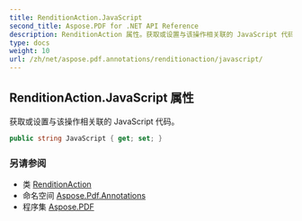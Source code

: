 ```yaml
---
title: RenditionAction.JavaScript
second_title: Aspose.PDF for .NET API Reference
description: RenditionAction 属性。获取或设置与该操作相关联的 JavaScript 代码
type: docs
weight: 10
url: /zh/net/aspose.pdf.annotations/renditionaction/javascript/
---
```

## RenditionAction.JavaScript 属性

获取或设置与该操作相关联的 JavaScript 代码。

```csharp
public string JavaScript { get; set; }
```

### 另请参阅

* 类 [RenditionAction](../)
* 命名空间 [Aspose.Pdf.Annotations](../../../aspose.pdf.annotations/)
* 程序集 [Aspose.PDF](../../../)